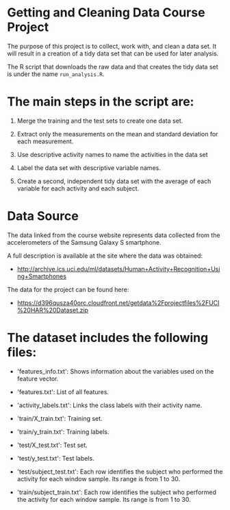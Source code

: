 Getting and Cleaning Data Course Project
==================================================================

The purpose of this project is to collect, work with, and clean a data set. 
It will result in a creation of a tidy data set that can be used for later analysis.

The R script that downloads the raw data and that creates the tidy data set is under the name `run_analysis.R`. 


The main steps in the script are: 
=========================================

1. Merge the training and the test sets to create one data set.

2. Extract only the measurements on the mean and standard deviation for each measurement. 

3. Use descriptive activity names to name the activities in the data set

4. Label the data set with descriptive variable names. 

5. Create a second, independent tidy data set with the average of each variable for each activity and each subject.


Data Source 
=========================================
The data linked from the course website represents data collected from the accelerometers of the Samsung Galaxy S smartphone. 

A full description is available at the site where the data was obtained:
- http://archive.ics.uci.edu/ml/datasets/Human+Activity+Recognition+Using+Smartphones 

The data for the project can be found here:
- https://d396qusza40orc.cloudfront.net/getdata%2Fprojectfiles%2FUCI%20HAR%20Dataset.zip  


The dataset includes the following files:
=========================================

- 'features_info.txt': Shows information about the variables used on the feature vector.

- 'features.txt': List of all features.

- 'activity_labels.txt': Links the class labels with their activity name.

- 'train/X_train.txt': Training set.

- 'train/y_train.txt': Training labels.

- 'test/X_test.txt': Test set.

- 'test/y_test.txt': Test labels.

- 'test/subject_test.txt': Each row identifies the subject who performed the activity for each window sample. Its range is from 1 to 30. 

- 'train/subject_train.txt': Each row identifies the subject who performed the activity for each window sample. Its range is from 1 to 30. 